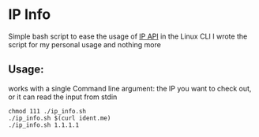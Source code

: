 # IP Info
Simple bash script to ease the usage of [IP API](https://ip-api.com/) in the Linux CLI
I wrote the script for my personal usage and nothing more

## Usage:
works with a single Command line argument: the IP you want to check out, or it can read the input from stdin

```shell
chmod 111 ./ip_info.sh
./ip_info.sh $(curl ident.me)
./ip_info.sh 1.1.1.1

